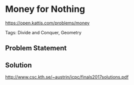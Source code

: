 # Money for Nothing

https://open.kattis.com/problems/money

Tags: Divide and Conquer, Geometry

## Problem Statement

## Solution

http://www.csc.kth.se/~austrin/icpc/finals2017solutions.pdf

